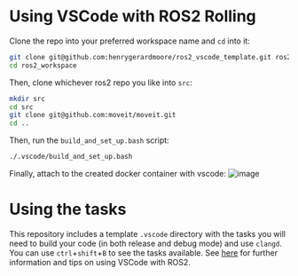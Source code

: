 # Using VSCode with ROS2 Rolling
Clone the repo into your preferred workspace name and `cd` into it:
```bash
git clone git@github.com:henrygerardmoore/ros2_vscode_template.git ros2_workspace
cd ros2_workspace
```

Then, clone whichever ros2 repo you like into `src`:
```bash
mkdir src
cd src
git clone git@github.com:moveit/moveit.git
cd ..
```

Then, run the `build_and_set_up.bash` script:
```bash
./.vscode/build_and_set_up.bash
```

Finally, attach to the created docker container with vscode:
![image](https://github.com/henrygerardmoore/ros2_vscode_template/assets/44307180/ae93aba0-6360-4f66-8604-b03fbafde3b5)

# Using the tasks

This repository includes a template `.vscode` directory with the tasks you will need to build your code (in both release and debug mode) and use `clangd`.
You can use `ctrl`+`shift`+`B` to see the tasks available.
See [here](https://github.com/kineticsystem/vscode_ros2) for further information and tips on using VSCode with ROS2.
